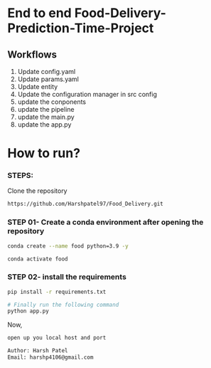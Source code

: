 # End to end Food-Delivery-Prediction-Time-Project

## Workflows

1. Update config.yaml
2. Update params.yaml
3. Update entity
4. Update the configuration manager in src config
5. update the conponents
6. update the pipeline
7. update the main.py
8. update the app.py


# How to run?
### STEPS:

Clone the repository

```bash
https://github.com/Harshpatel97/Food_Delivery.git
```
### STEP 01- Create a conda environment after opening the repository

```bash
conda create --name food python=3.9 -y
```

```bash
conda activate food
```


### STEP 02- install the requirements
```bash
pip install -r requirements.txt
```

```bash
# Finally run the following command
python app.py
```

Now,
```bash
open up you local host and port
```


```bash
Author: Harsh Patel
Email: harshp4106@gmail.com
```

